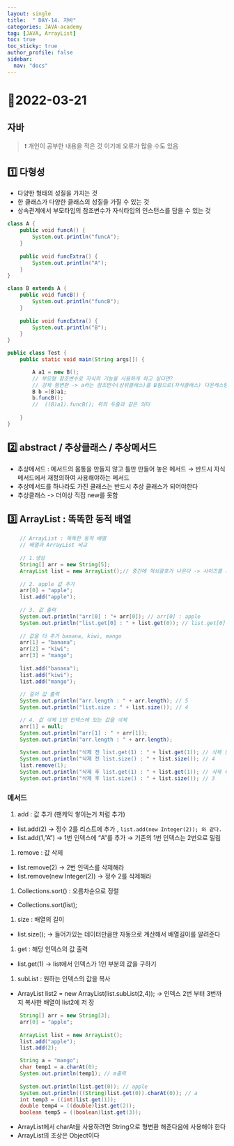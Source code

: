 ```yaml
---
layout: single
title:  " DAY-14. 자바"
categories: JAVA-academy
tag: [JAVA, ArrayList]
toc: true
toc_sticky: true
author_profile: false
sidebar:
  nav: "docs"
---
```


# 📌2022-03-21

## 자바 

<!--Quote-->

> ❗ 개인이 공부한 내용을 적은 것 이기에 오류가 많을 수도 있음 


## 1️⃣ 다형성

- 다양한 형태의 성질을 가지는 것
- 한 클래스가 다양한 클래스의 성질을 가질 수 있는 것
- 상속관계에서 부모타입의 참조변수가 자식타입의 인스턴스를 담을 수 있는 것

```java
class A {
	public void funcA() {
		System.out.println("funcA");
	}
	
	public void funcExtra() {
		System.out.println("A");
	}
}

class B extends A {
	public void funcB() {
		System.out.println("funcB");
	}
	
	public void funcExtra() {
		System.out.println("B");
	}
}

public class Test {
	public static void main(String args[]) {

		A a1 = new B();
		// 부모형 참조변수로 자식의 기능을 사용하게 하고 싶다면? 
		// 강제 형변환 -> a라는 참조변수(상위클래스)를 B형으로(자식클래스) 다운캐스팅
		B b =(B)a1;
		b.funcB();
		//  ((B)a1).funcB(); 위의 두줄과 같은 의미 
		
	}
}
```

## 2️⃣ abstract / 추상클래스 / 추상메서드

- 추상메서드 : 메서드의 몸통을 만들지 않고 틀만 만들어 놓은 메서드 → 반드시 자식 메서드에서 재정의하여 사용해야하는 메서드
- 추상메서드를 하나라도 가진 클래스는 반드시 추상 클래스가 되어야한다
- 추상클래스 -> 더이상 직접 new를 못함

## 3️⃣ ArrayList : 똑똑한 동적 배열

```java
	// ArrayList : 똑똑한 동적 배열
	// 배열과 ArrayList 비교 
		
	// 1.생성 
	String[] arr = new String[5];
	ArrayList list = new ArrayList();// 중간에 꺽쇠괄호가 나온다 -> 사이즈를 기재해주지 않음
		
	// 2. apple 값 추가
	arr[0] = "apple";
	list.add("apple");
		
	// 3. 값 출력
	System.out.println("arr[0] : "+ arr[0]); // arr[0] : apple
	System.out.println("list.get[0] : " + list.get(0)); // list.get[0] : apple
		
	// 값을 더 추가 banana, kiwi, mango
	arr[1] = "banana";
	arr[2] = "kiwi";
	arr[3] = "mango";
		
	list.add("banana");
	list.add("kiwi");
	list.add("mango");
		
	// 길이 값 출력 
	System.out.println("arr.length : " + arr.length); // 5
	System.out.println("list.size : " + list.size()); // 4

	// 4. 값 삭제 1번 인덱스에 있는 값을 삭제
	arr[1] = null;
	System.out.println("arr[1] : " + arr[1]);
	System.out.println("arr.length : " + arr.length);
		
	System.out.println("삭제 전 list.get(1) : " + list.get(1)); // 삭제 전 list.get(1) : banana
	System.out.println("삭제 전 list.size() : " + list.size()); // 4
	list.remove(1);
	System.out.println("삭제 후 list.get(1) : " + list.get(1)); // 삭제 후 list.get(1) : kiwi
	System.out.println("삭제 후 list.size() : " + list.size()); // 3
```

### 메서드

1. add : 값 추가 (팬케익 쌓이는거 처럼 추가)
- list.add(2) →  정수 2를 리스트에 추가 , `list.add(new Integer(2)); 와 같다.`
- list.add(1,”A”) → 1번 인덱스에 “A”를 추가 → 기존의 1번 인덱스는 2번으로 밀림

1. remove : 값 삭제
- list.remove(2) → 2번 인덱스를 삭제해라
- list.remove(new Integer(2)) → 정수 2를 삭제해라

1. Collections.sort() : 오름차순으로 정렬 
- Collections.sort(list);

1. size : 배열의 길이 
- list.size(); → 들어가있는 데이터만큼만 자동으로 계산해서 배열길이를 알려준다

1. get : 해당 인덱스의 값 출력 
- list.get(1) → list에서 인덱스가 1인 부분의 값을 구하기

1. subList : 원하는 인덱스의 값을 복사 
- ArrayList list2 = new ArrayList(list.subList(2,4)); → 인덱스 2번 부터 3번까지 복사한 배열이 list2에 저 장

```java
	String[] arr = new String[3];
	arr[0] = "apple";
		
	ArrayList list = new ArrayList();
	list.add("apple");
	list.add(2);

	String a = "mango";
	char temp1 = a.charAt(0);
	System.out.println(temp1); // m출력 
		
	System.out.println(list.get(0)); // apple
	System.out.println(((String)list.get(0)).charAt(0)); // a
	int temp3 = ((int)list.get(1));
	double temp4 = ((double)list.get(2));
	boolean temp5 = ((boolean)list.get(3));
```

- ArrayList에서 charAt을 사용하려면 String으로 형변환 해준다음에 사용해야 한다
- ArrayList의 조상은 Object이다